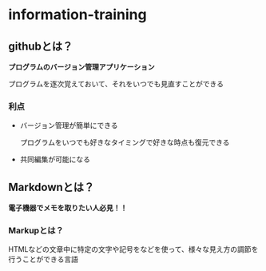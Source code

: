 # information-training

## githubとは？

**プログラムのバージョン管理アプリケーション**

プログラムを逐次覚えておいて、それをいつでも見直すことができる

### 利点
* バージョン管理が簡単にできる

    プログラムをいつでも好きなタイミングで好きな時点も復元できる

* 共同編集が可能になる


## Markdownとは？

**電子機器でメモを取りたい人必見！！**

### Markupとは？

HTMLなどの文章中に特定の文字や記号をなどを使って、様々な見え方の調節を行うことができる言語
